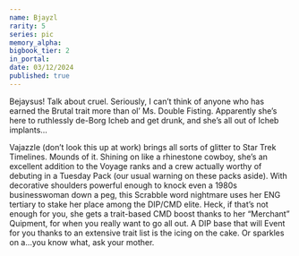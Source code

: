 ```yaml
---
name: Bjayzl
rarity: 5
series: pic
memory_alpha:
bigbook_tier: 2
in_portal:
date: 03/12/2024
published: true
---
```


Bejaysus! Talk about cruel. Seriously, I can’t think of anyone who has earned the Brutal trait more than ol’ Ms. Double Fisting. Apparently she’s here to ruthlessly de-Borg Icheb and get drunk, and she’s all out of Icheb implants…

Vajazzle (don’t look this up at work) brings all sorts of glitter to Star Trek Timelines. Mounds of it. Shining on like a rhinestone cowboy, she’s an excellent addition to the Voyage ranks and a crew actually worthy of debuting in a Tuesday Pack (our usual warning on these packs aside). With decorative shoulders powerful enough to knock even a 1980s businesswoman down a peg, this Scrabble word nightmare uses her ENG tertiary to stake her place among the DIP/CMD elite. Heck, if that’s not enough for you, she gets a trait-based CMD boost thanks to her “Merchant” Quipment, for when you really want to go all out. A DIP base that will Event for you thanks to an extensive trait list is the icing on the cake. Or sparkles on a…you know what, ask your mother.
